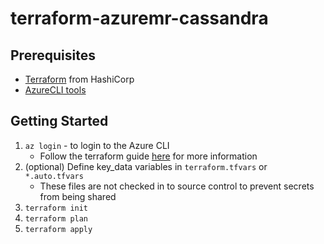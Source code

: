 # terraform-azuremr-cassandra

## Prerequisites

* [Terraform](https://www.terraform.io/) from HashiCorp
* [AzureCLI tools](https://github.com/Azure/azure-cli)

## Getting Started

1. ```az login``` - to login to the Azure CLI
    * Follow the terraform guide [here](https://www.terraform.io/docs/providers/azurerm/authenticating_via_azure_cli.html) for more information
2. (optional) Define key_data variables in ```terraform.tfvars``` or ```*.auto.tfvars```
    * These files are not checked in to source control to prevent secrets from being shared
3. ```terraform init```
4. ```terraform plan```
5. ```terraform apply```
